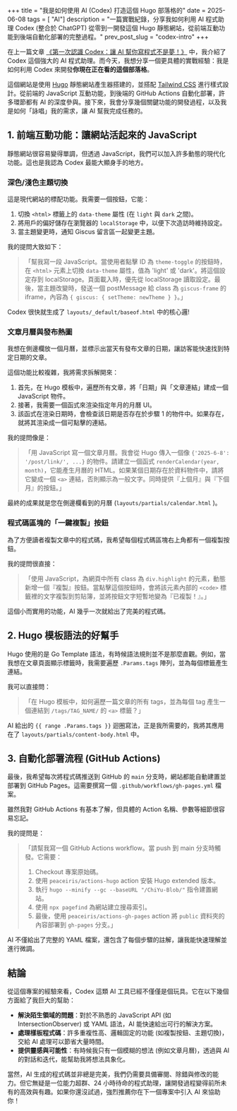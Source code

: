+++
title = "我是如何使用 AI (Codex) 打造這個 Hugo 部落格的"
date = 2025-06-08
tags = [ "AI"]
description = "一篇實戰紀錄，分享我如何利用 AI 程式助理 Codex (整合於 ChatGPT) 從零到一開發這個 Hugo 靜態網站，從前端互動功能到後端自動化部署的完整過程。"
prev_post_slug = "codex-intro"
+++

在上一篇文章 [《第一次認識 Codex：讓 AI 幫你寫程式不是夢！》](/ChiYu-Blob/posts/codex-intro/) 中，我介紹了 Codex 這個強大的 AI 程式助理。而今天，我想分享一個更具體的實戰經驗：我是如何利用 Codex 來開發**你現在正在看的這個部落格**。

這個網站是使用 [Hugo](https://gohugo.io/) 靜態網站產生器搭建的，並搭配 [Tailwind CSS](https://tailwindcss.com/) 進行樣式設計。從前端的 JavaScript 互動功能，到後端的 GitHub Actions 自動化部署，許多環節都有 AI 的深度參與。接下來，我會分享幾個關鍵功能的開發過程，以及我是如何「詠唱」我的需求，讓 AI 幫我完成任務的。

## 1. 前端互動功能：讓網站活起來的 JavaScript

靜態網站很容易變得單調，但透過 JavaScript，我們可以加入許多動態的現代化功能。這也是我認為 Codex 最能大顯身手的地方。

### 深色/淺色主題切換

這是現代網站的標配功能。我需要一個按鈕，它能：
1.  切換 `<html>` 標籤上的 `data-theme` 屬性 (在 `light` 與 `dark` 之間)。
2.  將用戶的偏好儲存在瀏覽器的 `localStorage` 中，以便下次造訪時維持設定。
3.  當主題變更時，通知 Giscus 留言區一起變更主題。

我的提問大致如下：
> 「幫我寫一段 JavaScript。當使用者點擊 ID 為 `theme-toggle` 的按鈕時，在 `<html>` 元素上切換 `data-theme` 屬性，值為 'light' 或 'dark'。將這個設定存到 localStorage。頁面載入時，優先從 localStorage 讀取設定。最後，當主題改變時，發送一個 postMessage 給 class 為 `giscus-frame` 的 iframe，內容為 `{ giscus: { setTheme: newTheme } }`。」

Codex 很快就生成了 `layouts/_default/baseof.html` 中的核心邏!

### 文章月曆與發布熱圖
我想在側邊欄放一個月曆，並標示出當天有發布文章的日期，讓訪客能快速找到特定日期的文章。

這個功能比較複雜，我將需求拆解開來：
1.  首先，在 Hugo 模板中，遍歷所有文章，將「日期」與「文章連結」建成一個 JavaScript 物件。
2.  接著，我需要一個函式來渲染指定年月的月曆 UI。
3.  該函式在渲染日期時，會檢查該日期是否存在於步驟 1 的物件中。如果存在，就將其渲染成一個可點擊的連結。

我的提問像是：
> 「用 JavaScript 寫一個文章月曆。我會從 Hugo 傳入一個像 `{'2025-6-8': '/post/link/', ...}` 的物件。請建立一個函式 `renderCalendar(year, month)`，它能產生月曆的 HTML。如果某個日期存在於資料物件中，請將它變成一個 `<a>` 連結，否則顯示為一般文字。同時提供『上個月』與『下個月』的按鈕。」

最終的成果就是您在側邊欄看到的月曆 (`layouts/partials/calendar.html` )。

### 程式碼區塊的「一鍵複製」按鈕
為了方便讀者複製文章中的程式碼，我希望每個程式碼區塊右上角都有一個複製按鈕。

我的提問很直接：
> 「使用 JavaScript，為網頁中所有 class 為 `div.highlight` 的元素，動態新增一個『複製』按鈕。當點擊這個按鈕時，會將該元素內部的 `<code>` 標籤裡的文字複製到剪貼簿，並將按鈕文字短暫地變為『已複製！』。」

這個小而實用的功能，AI 幾乎一次就給出了完美的程式碼。

## 2. Hugo 模板語法的好幫手

Hugo 使用的是 Go Template 語法，有時候語法規則並不是那麼直觀。例如，當我想在文章頁面顯示標籤時，我需要遍歷 `.Params.tags` 陣列，並為每個標籤產生連結。

我可以直接問：
> 「在 Hugo 模板中，如何遍歷一篇文章的所有 tags，並為每個 tag 產生一個連結到 `/tags/TAG_NAME/` 的 `<a>` 標籤？」

AI 給出的 `{{ range .Params.tags }}` 迴圈寫法，正是我所需要的，我將其應用在了 `layouts/partials/content-body.html` 中。

## 3. 自動化部署流程 (GitHub Actions)

最後，我希望每次將程式碼推送到 GitHub 的 `main` 分支時，網站都能自動建置並部署到 GitHub Pages。這需要撰寫一個 `.github/workflows/gh-pages.yml` 檔案。

雖然我對 GitHub Actions 有基本了解，但具體的 Action 名稱、參數等細節很容易忘記。

我的提問是：
> 「請幫我寫一個 GitHub Actions workflow。當 push 到 main 分支時觸發。它需要：
> 1.  Checkout 專案原始碼。
> 2.  使用 `peaceiris/actions-hugo` action 安裝 Hugo extended 版本。
> 3.  執行 `hugo --minify --gc --baseURL "/ChiYu-Blob/"` 指令建置網站。
> 4.  使用 `npx pagefind` 為網站建立搜尋索引。
> 5.  最後，使用 `peaceiris/actions-gh-pages` action 將 `public` 資料夾的內容部署到 `gh-pages` 分支。」

AI 不僅給出了完整的 YAML 檔案，還包含了每個步驟的註解，讓我能快速理解並進行微調。

## 結論

從這個專案的經驗來看，Codex 這類 AI 工具已經不僅僅是個玩具。它在以下幾個方面給了我巨大的幫助：
-   **解決陌生領域的問題**：對於不熟悉的 JavaScript API (如 IntersectionObserver) 或 YAML 語法，AI 能快速給出可行的解決方案。
-   **處理樣板程式碼**：許多重複性高、邏輯固定的功能 (如複製按鈕、主題切換)，交給 AI 處理可以節省大量時間。
-   **提供靈感與可能性**：有時候我只有一個模糊的想法 (例如文章月曆)，透過與 AI 的對話和迭代，能幫助我將想法具象化。

當然，AI 生成的程式碼並非總是完美，我們仍需要具備審閱、除錯與修改的能力。但它無疑是一位能力超群、24 小時待命的程式助理，讓開發過程變得前所未有的高效與有趣。如果你還沒試過，強烈推薦你在下一個專案中引入 AI 來協助你！
